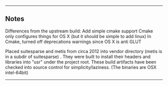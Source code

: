 -------------------------------------
Notes
-------------------------------------

Differences from the upstream build:
  Add simple cmake support
  Cmake only configures things for OS X (but it should be simple to add linux)
  In Cmake, turned off deprecations warnings since OS X is anti GLUT

  Placed suitesparse and metis from circa 2012 into vendor directory
  (metis is in a subdir of suitesparse) . They were built to install their headers and libraries
  into "usr" under the project root.  These build artifacts have been checked into source control
  for simplicity/laziness.  (The binaries are OSX intel-64bit)


------------------------------------
